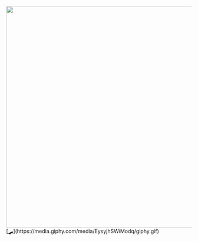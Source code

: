 <img src="https://media.giphy.com/media/de5bARu0SsXiU/giphy.gif" width="600"/>
[🛹](https://media.giphy.com/media/EysyjhSWiModq/giphy.gif)
